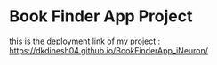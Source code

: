 # Book Finder App Project

this is the deployment link of my project :
https://dkdinesh04.github.io/BookFinderApp_iNeuron/
